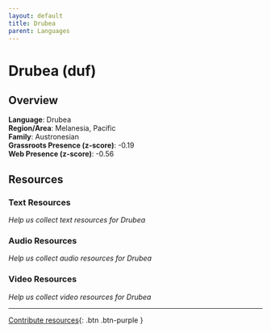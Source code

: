 ```yaml
---
layout: default
title: Drubea
parent: Languages
---
```


# Drubea (duf)

## Overview

**Language**: Drubea  
**Region/Area**: Melanesia, Pacific  
**Family**: Austronesian  
**Grassroots Presence (z-score)**: -0.19  
**Web Presence (z-score)**: -0.56  

## Resources

### Text Resources
*Help us collect text resources for Drubea*

### Audio Resources
*Help us collect audio resources for Drubea*

### Video Resources
*Help us collect video resources for Drubea*

---

[Contribute resources](https://forms.office.com/e/1SfLJx3u1r){: .btn .btn-purple }
